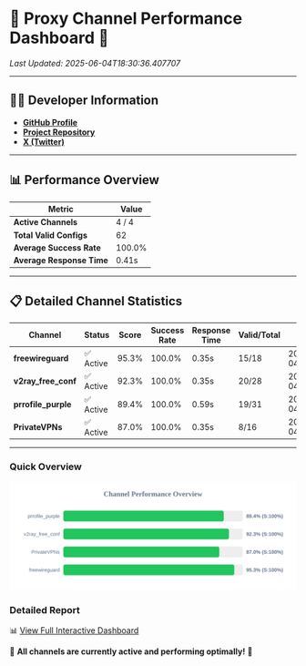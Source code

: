 # 🌟 Proxy Channel Performance Dashboard 🌟

_Last Updated: 2025-06-04T18:30:36.407707_

---

## 👩‍💻 Developer Information

- **[GitHub Profile](https://github.com/4n0nymou3)**  
- **[Project Repository](https://github.com/4n0nymou3/multi-proxy-config-fetcher)**  
- **[X (Twitter)](https://x.com/4n0nymou3)**  

---

## 📊 Performance Overview

| Metric                | Value       |
|-----------------------|-------------|
| **Active Channels**   | 4 / 4       |
| **Total Valid Configs** | 62          |
| **Average Success Rate** | 100.0%      |
| **Average Response Time** | 0.41s       |

---

## 📋 Detailed Channel Statistics

| Channel          | Status     | Score  | Success Rate | Response Time | Valid/Total | Last Success               |
|------------------|------------|--------|--------------|---------------|-------------|----------------------------|
| **freewireguard**  | ✅ Active  | 95.3%  | 100.0% | 0.35s         | 15/18       | 2025-06-04T18:30:36.405758 |
| **v2ray_free_conf**  | ✅ Active  | 92.3%  | 100.0% | 0.35s         | 20/28       | 2025-06-04T18:30:35.637315 |
| **prrofile_purple**  | ✅ Active  | 89.4%  | 100.0% | 0.59s         | 19/31       | 2025-06-04T18:30:35.247846 |
| **PrivateVPNs**  | ✅ Active  | 87.0%  | 100.0% | 0.35s         | 8/16       | 2025-06-04T18:30:36.027496 |

---

### Quick Overview
<div align="center">
  <a href="https://raw.githubusercontent.com/nullluser/NullRepo/refs/heads/main/assets/channel_stats_chart.svg">
    <img src="https://raw.githubusercontent.com/nullluser/NullRepo/refs/heads/main/assets/channel_stats_chart.svg" alt="Source Performance Statistics" width="800">
  </a>
</div>

### Detailed Report
📊 [View Full Interactive Dashboard](https://htmlpreview.github.io/?https://github.com/nullluser/NullRepo/blob/main/assets/performance_report.html)

🎉 **All channels are currently active and performing optimally!** 🎉
